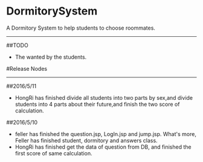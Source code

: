 # DormitorySystem
A Dormitory System to help students to choose roommates.
***
##TODO
* The wanted by the students.

#Release Nodes
***

##2016/5/11
* HongRi has finished divide all students into two parts by sex,and divide students into 4 parts about their future,and finish the two score of calculation.

##2016/5/10 
* feller has finished the question.jsp, LogIn.jsp and jump.jsp. What's more, Feller has finished student, dormitory and answers class.
* HongRi has finished get the data of question from DB, and finished the first score of same calculation.